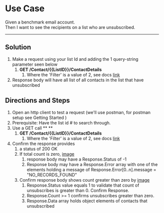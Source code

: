 # Use Case

Given a benchmark email account. \
Then I want to see the recipients on a list who are unsubscribed. 

---

## Solution

1.  Make a request using your list Id and adding the 1 query-string parameter seen below
    1.  **GET /Contact/{{ListID}}/ContactDetails**
        1.  Where the 'Filter' is a value of 2, see docs [link](https://developer.benchmarkemail.com/#efdb4a44-2a7b-92b5-f49c-d59239d4d0d7)
1.  Response body will have all list of all contacts in the list that have unsubscribed    

## Directions and Steps 

1.  Open an http client to test a request (we'll use postman, for postman setup see Getting Started )
1.  Prerequisite: Have the list id # to search through.
1.  Use a GET call ** **
    1.  **GET /Contact/{{ListID}}/ContactDetails**
        1.  Where the 'Filter' is a value of 2, see docs [link](https://developer.benchmarkemail.com/#efdb4a44-2a7b-92b5-f49c-d59239d4d0d7)
1.  Confirm the response provides 
    1.  a status of 200 OK 
    1.  If total count is zero, [image](https://www.dropbox.com/s/ftfpclgx77czc8l/2018-09-17_12-46-59.png?dl=0) 
        1.  response body may have a Response.Status of -1 
        1.  Response body may have a Response.Error array with one of the elements holding a message of Response.Error[0..n].message = "NO_RECORDS_FOUND" 
    1.  Confirm response body shows count greater than zero by [image](https://www.dropbox.com/s/nd9psjxeeq2434c/2018-09-17_12-49-31.png?dl=0)
        1.  Response.Status value equals 1 to validate that count of unsubscribes is greater than 0. Confirm Response.
        1.  Response.Count >= 1 confirms unsubscribes greater than zero.
        1.  Response.Data array holds object elements of contacts that unsubscribed

